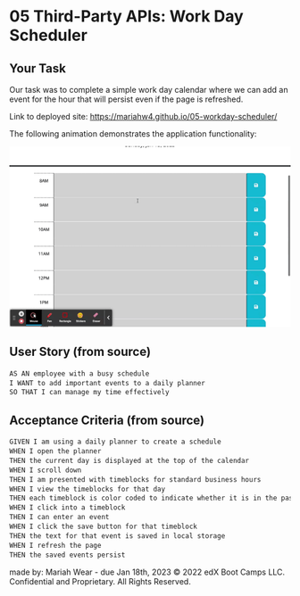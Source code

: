 # 05 Third-Party APIs: Work Day Scheduler

## Your Task

Our task was to complete a simple work day calendar where we can add an event for the hour that will persist even if the page is refreshed. 

Link to deployed site: https://mariahw4.github.io/05-workday-scheduler/

The following animation demonstrates the application functionality:

![Gif demonstration](./assets/images/work-day-scheduler.gif)


## User Story (from source)

```md
AS AN employee with a busy schedule
I WANT to add important events to a daily planner
SO THAT I can manage my time effectively
```

## Acceptance Criteria (from source)

```md
GIVEN I am using a daily planner to create a schedule
WHEN I open the planner
THEN the current day is displayed at the top of the calendar
WHEN I scroll down
THEN I am presented with timeblocks for standard business hours
WHEN I view the timeblocks for that day
THEN each timeblock is color coded to indicate whether it is in the past, present, or future
WHEN I click into a timeblock
THEN I can enter an event
WHEN I click the save button for that timeblock
THEN the text for that event is saved in local storage
WHEN I refresh the page
THEN the saved events persist
```


made by: Mariah Wear - due Jan 18th, 2023
© 2022 edX Boot Camps LLC. Confidential and Proprietary. All Rights Reserved.
